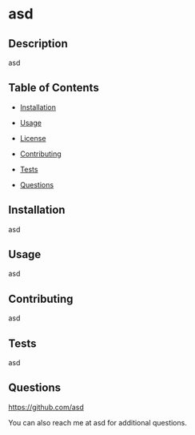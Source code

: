# asd
  
## Description
  
asd
  
## Table of Contents
  
- [Installation](#installation)
  
- [Usage](#usage)
  
- [License](#license)
  
- [Contributing](#contributing)
  
- [Tests](#tests)
  
- [Questions](#questions)
  
## Installation
 asd
  
## Usage
 asd
  
## Contributing
 asd
  
## Tests
 asd
  
## Questions
 https://github.com/asd
  
You can also reach me at asd for additional questions.
